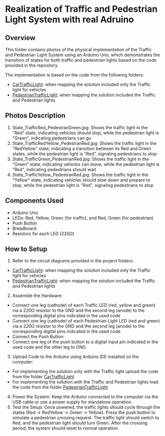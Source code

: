 # Realization of Traffic and Pedestrian Light System with real Adruino

## Overview

This folder contains photos of the physical implementation of the Traffic and Pedestrian Light System using an Arduino Uno, which demonstrates the transition of states for both traffic and pedestrian lights based on the code provided in the repository.

The implementation is based on the code from the following folders:
- [CarTrafficLight](../CarTrafficLight/TrafficLight.cpp): when mapping the solution included only the Traffic light for vehicles 
- [PedestrianTrafficLight](../PedestrianTrafficLight/TrafficAndPedestrianLight.cpp): when mapping the solution included the Traffic and Pedestrian lights 

## Photos Description

1) State_TrafficRed_PedestranGreen.jpg: Shows the traffic light in the "Red" state, indicating vehicles should stop, while the pedestrian light is "Green", indicating pedestrians can go
2) State_TrafficRedYellow_PedestranRed.jpg: Shows the traffic light in the "RedYellow" state, indicating a transition between its Red and Green states, while the pedestrian light is "Red", signaling pedestrians to stop
3) State_TrafficGreen_PedestrianRed.jpg: Shows the traffic light in the "Green" state, indicating vehicles can move, while the pedestrian light is "Red", indicating pedestrians should wait
4) State_TrafficYellow_PedestranRed.jpg: Shows the traffic light in the "Yellow" state, indicating vehicles should slow down and prepare to stop, while the pedestrian light is "Red", signaling pedestrians to stop 

## Components Used

- Arduino Uno
- LEDs: Red, Yellow, Green (for traffic), and Red, Green (for pedestrian)
- Push Button
- Breadboard
- Resistors for each LED (220Ω)

## How to Setup

1) Refer to the circuit diagrams provided in the project folders:
- [CarTrafficLight](../CarTrafficLight/CircuitDiagram.jpg): when mapping the solution included only the Traffic light for vehicles
- [PedestrianTrafficLight](../PedestrianTrafficLight/CircuitDiagram.jpg): when mapping the solution included the Traffic and Pedestrian lights 
2) Assemble the Hardware:
- Connect one leg (cathode) of each Traffic LED (red, yellow and green) via a 220Ω resistor to the GND and the second leg (anode) to the corresponding digital pins indicated in the used code 
- Connect one leg (cathode) of each Pedestrian Light LED (red and green) via a 220Ω resistor to the GND and the second leg (anode) to the corresponding digital pins indicated in the used code 
- Connect the Push Button:
- Connect one leg of the push button to a digital input pin indicated in the used code and the other leg to GND.
3) Upload Code to the Arduino using Arduino IDE installed on the computer:
- For implementing the solution only with the Traffic light upload the code from the folder [CarTrafficLight](../CarTrafficLight/TrafficLight.cpp) 
- For implementing the solution with the Traffic and Pedestrian lights load the code from the folder [PedestrianTrafficLight](../PedestrianTrafficLight/TrafficAndPedestrianLight.cpp)
4) Power the System: Keep the Arduino connected to the computer via the USB cable or use a power supply for standalone operation.
5) Test the Setup: Once powered, the traffic lights should cycle through the states (Red → RedYellow → Green → Yellow).
Press the push button to simulate a pedestrian crossing request. The traffic light should switch to Red, and the pedestrian light should turn Green. After the crossing period, the system should reset to normal operation.



